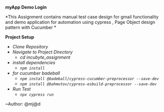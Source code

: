 **myApp Demo Login**

*This Assignment contains manual test case design for gmail functionality and demo application for automation using cypress , Page Object design pattern with Cucumber *


**Project Setup**
* *Clone Repository*
* *Navigate to Project Directory*
    * *cd incubyte_assignment*
* *install dependencies*
    * *`npm install`*
* *for cucumber badeball*
    * *`npm install @badeball/cypress-cucumber-preprocessor --save-dev`*
    * *`npm install @bahmutov/cypress-esbuild-preprocessor --save-dev`*
* *Run Test*
    * *`npx cypress run`*


~Author: @mj@d